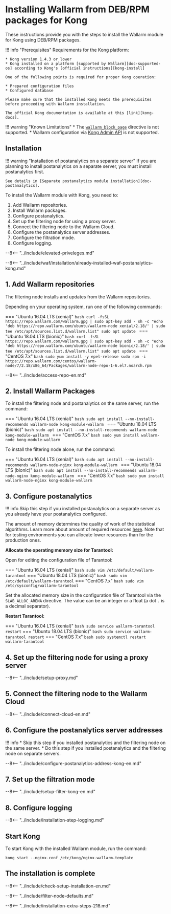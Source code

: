 [kong-install]:         https://konghq.com/get-started/#install
[kong-docs]:            https://getkong.org/docs/
[kong-admin-api]:       https://getkong.org/docs/0.10.x/admin-api/

[doc-wallarmblockpage]: configure-parameters-en.md#wallarm_block_page
[doc-postanalytics]:    installation-postanalytics-en.md
[doc-supported-os]:     supported-platforms.md
[waf-installation-instr-latest]:    /admin-en/installation-kong-en/
[versioning-policy]:                ../updating-migrating/versioning-policy.md#version-list

# Installing Wallarm from DEB/RPM packages for Kong

These instructions provide you with the steps to install the Wallarm module for Kong using DEB/RPM packages.

!!! info "Prerequisites"
    Requirements for the Kong platform:

    * Kong version 1.4.3 or lower
    * Kong installed on a platform [supported by Wallarm][doc-supported-os] according to Kong's [official instructions][kong-install]
    
    One of the following points is required for proper Kong operation:
    
    * Prepared configuration files
    * Configured database
    
    Please make sure that the installed Kong meets the prerequisites before proceeding with Wallarm installation.
    
    The official Kong documentation is available at this [link][kong-docs].

!!! warning "Known Limitations"
    * The [`wallarm_block_page`][doc-wallarmblockpage] directive is not supported.
    * Wallarm configuration via [Kong Admin API][kong-admin-api] is not supported.

## Installation

!!! warning "Installation of postanalytics on a separate server"
    If you are planning to install postanalytics on a separate server, you must install postanalytics first. 
    
    See details in [Separate postanalytics module installation][doc-postanalytics].

To install the Wallarm module with Kong, you need to:

1. Add Wallarm repositories.
2. Install Wallarm packages.
3. Configure postanalytics.
4. Set up the filtering node for using a proxy server.
5. Connect the filtering node to the Wallarm Cloud.
6. Configure the postanalytics server addresses.
7. Configure the filtration mode.
8. Configure logging.

--8<-- "../include/elevated-priveleges.md"

--8<-- "../include/waf/installation/already-installed-waf-postanalytics-kong.md"

## 1. Add Wallarm repositories

The filtering node installs and updates from the Wallarm repositories.

Depending on your operating system, run one of the following commands:

=== "Ubuntu 16.04 LTS (xenial)"
    ```bash
    curl -fsSL https://repo.wallarm.com/wallarm.gpg | sudo apt-key add -
    sh -c "echo 'deb https://repo.wallarm.com/ubuntu/wallarm-node xenial/2.18/' | sudo tee /etc/apt/sources.list.d/wallarm.list"
    sudo apt update
    ```
=== "Ubuntu 18.04 LTS (bionic)"
    ```bash
    curl -fsSL https://repo.wallarm.com/wallarm.gpg | sudo apt-key add -
    sh -c "echo 'deb https://repo.wallarm.com/ubuntu/wallarm-node bionic/2.18/' | sudo tee /etc/apt/sources.list.d/wallarm.list"
    sudo apt update
    ```
=== "CentOS 7.x"
    ```bash
    sudo yum install -y epel-release
    sudo rpm -i https://repo.wallarm.com/centos/wallarm-node/7/2.18/x86_64/Packages/wallarm-node-repo-1-6.el7.noarch.rpm
    ```

--8<-- "../include/access-repo-en.md"

## 2. Install Wallarm Packages

To install the filtering node and postanalytics on the same server, run the command:

=== "Ubuntu 16.04 LTS (xenial)"
    ```bash
    sudo apt install --no-install-recommends wallarm-node kong-module-wallarm
    ```
=== "Ubuntu 18.04 LTS (bionic)"
    ```bash
    sudo apt install --no-install-recommends wallarm-node kong-module-wallarm
    ```
=== "CentOS 7.x"
    ```bash
    sudo yum install wallarm-node kong-module-wallarm
    ```

To install the filtering node alone, run the command:

=== "Ubuntu 16.04 LTS (xenial)"
    ```bash
    sudo apt install --no-install-recommends wallarm-node-nginx kong-module-wallarm
    ```
=== "Ubuntu 18.04 LTS (bionic)"
    ```bash
    sudo apt install --no-install-recommends wallarm-node-nginx kong-module-wallarm
    ```
=== "CentOS 7.x"
    ```bash
    sudo yum install wallarm-node-nginx kong-module-wallarm
    ```

## 3. Configure postanalytics 

!!! info
    Skip this step if you installed postanalytics on a separate server as you already have your postanalytics configured.

The amount of memory determines the quality of work of the statistical algorithms. Learn more about amount of required resources [here](../admin-en/configuration-guides/allocate-resources-for-node.md). Note that for testing environments you can allocate lower resources than for the production ones.

**Allocate the operating memory size for Tarantool:**

Open for editing the configuration file of Tarantool:

=== "Ubuntu 16.04 LTS (xenial)"
    ``` bash
    sudo vim /etc/default/wallarm-tarantool
    ```
=== "Ubuntu 18.04 LTS (bionic)"
    ``` bash
    sudo vim /etc/default/wallarm-tarantool
    ```
=== "CentOS 7.x"
    ``` bash
    sudo vim /etc/sysconfig/wallarm-tarantool
    ```

Set the allocated memory size in the configuration file of Tarantool via the `SLAB_ALLOC_ARENA` directive. The value can be an integer or a float (a dot `.` is a decimal separator).

**Restart Tarantool:**

=== "Ubuntu 16.04 LTS (xenial)"
    ``` bash
    sudo service wallarm-tarantool restart
    ```
=== "Ubuntu 18.04 LTS (bionic)"
    ``` bash
    sudo service wallarm-tarantool restart
    ```
=== "CentOS 7.x"
    ``` bash
    sudo systemctl restart wallarm-tarantool
    ```

## 4. Set up the filtering node for using a proxy server

--8<-- "../include/setup-proxy.md"

## 5. Connect the filtering node to the Wallarm Cloud

--8<-- "../include/connect-cloud-en.md"

## 6. Configure the postanalytics server addresses

!!! info
    * Skip this step if you installed postanalytics and the filtering node on the same server.
    * Do this step if you installed postanalytics and the filtering node on separate servers.

--8<-- "../include/configure-postanalytics-address-kong-en.md"

## 7. Set up the filtration mode

--8<-- "../include/setup-filter-kong-en.md"

## 8. Configure logging

--8<-- "../include/installation-step-logging.md"

## Start Kong

To start Kong with the installed Wallarm module, run the command:

```
kong start --nginx-conf /etc/kong/nginx-wallarm.template
```

## The installation is complete

--8<-- "../include/check-setup-installation-en.md"

--8<-- "../include/filter-node-defaults.md"

--8<-- "../include/installation-extra-steps-218.md"